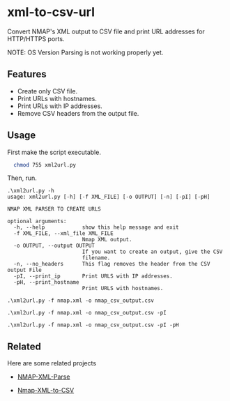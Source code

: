 
# xml-to-csv-url

Convert NMAP's XML output to CSV file and print URL addresses for HTTP/HTTPS ports.

NOTE:
OS Version Parsing is not working properly yet.


## Features

- Create only CSV file.
- Print URLs with hostnames.
- Print URLs with IP addresses.
- Remove CSV headers from the output file.


## Usage
First make the script executable.
```bash
  chmod 755 xml2url.py
```

Then, run.

```plaintext
.\xml2url.py -h
usage: xml2url.py [-h] [-f XML_FILE] [-o OUTPUT] [-n] [-pI] [-pH]

NMAP XML PARSER TO CREATE URLS

optional arguments:
  -h, --help            show this help message and exit
  -f XML_FILE, --xml_file XML_FILE
                        Nmap XML output.
  -o OUTPUT, --output OUTPUT
                        If you want to create an output, give the CSV
                        filename.
  -n, --no_headers      This flag removes the header from the CSV output File
  -pI, --print_ip       Print URLS with IP addresses.
  -pH, --print_hostname
                        Print URLS with hostnames.
```

```plaintext
.\xml2url.py -f nmap.xml -o nmap_csv_output.csv
```

```plaintext
.\xml2url.py -f nmap.xml -o nmap_csv_output.csv -pI
```

```plaintext
.\xml2url.py -f nmap.xml -o nmap_csv_output.csv -pI -pH
```

## Related

Here are some related projects

- [NMAP-XML-Parse](https://github.com/Cyb3r4rch3r/NMAP-XML-Parse)

- [Nmap-XML-to-CSV](https://github.com/NetsecExplained/Nmap-XML-to-CSV)






